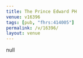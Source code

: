 ```yaml
---
title: The Prince Edward PH
venue: v16396
tags: [pub, "fhrs:414005"]
permalink: /v/16396/
layout: venue
---
```

null